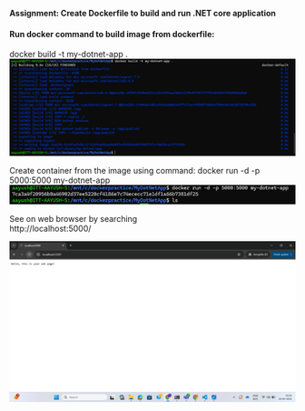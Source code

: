 **Assignment: Create Dockerfile to build and run .NET core application**

#### Run docker command to build image from dockerfile:
docker build -t my-dotnet-app .
![alt text](../Assignment-2/w6a2(docker%20build).png)

Create container from the image using command:
docker run -d -p 5000:5000 my-dotnet-app
![alt text](../Assignment-2/image.png)

See on web browser by searching  
http://localhost:5000/

![alt text](../Assignment-2/w6a2(webpage).png)



